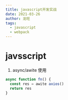 ```yaml
---
title: javascript开发实战
date: 2021-03-26
author: 龙旺
tags:
  - javascript
  - webpack
---
```


# javsscript

1. async/awite 使用

```javascript
async function fn() {
  const res = awite axios()
  return res
}
```
